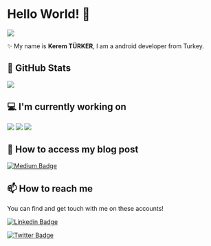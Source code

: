 # Hello World! 👋
<p align="left"> <img src="https://komarev.com/ghpvc/?username=keremturker"/> </p>

✨ My name is **Kerem TÜRKER**, I am a android developer from Turkey. <br> 

## 📌 GitHub Stats

![](https://github-profile-trophy.vercel.app/?username=keremturker)



## 💻 I'm currently working on

<code><a href="https://developer.android.com/" target="_blank"><img src="https://www.vectorlogo.zone/logos/android/android-ar21.svg"></a></code>
<code><img src="https://www.vectorlogo.zone/logos/java/java-ar21.svg"></code>
<code><img src="https://www.vectorlogo.zone/logos/kotlinlang/kotlinlang-ar21.svg"></code>
<br>

## 📝 How to access my blog post

[![Medium Badge](https://img.shields.io/badge/KeremTürker-Medium-blue?style=for-the-badge&logo=medium)](https://medium.com/@keremturker)


## 📫 How to reach me

You can find and get touch with me on these accounts!

[![Linkedin Badge](https://img.shields.io/badge/KeremTürker-follow%20on%20linkedin-blue?style=for-the-badge&logo=linkedin)](https://www.linkedin.com/in/keremturker/)

[![Twitter Badge](https://img.shields.io/badge/KeremTürker-follow%20on%20twitter-blue?style=for-the-badge&logo=twitter)](https://twitter.com/keremturkerr/)


